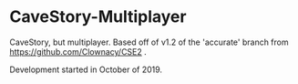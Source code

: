 # CaveStory-Multiplayer
CaveStory, but multiplayer. Based off of v1.2 of the 'accurate' branch from https://github.com/Clownacy/CSE2 .

Development started in October of 2019.
